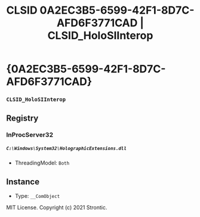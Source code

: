 ﻿---
title: "CLSID 0A2EC3B5-6599-42F1-8D7C-AFD6F3771CAD | CLSID_HoloSIInterop"
excerpt: What is COM-Object CLSID 0A2EC3B5-6599-42F1-8D7C-AFD6F3771CAD?
---

# {0A2EC3B5-6599-42F1-8D7C-AFD6F3771CAD}

### `CLSID_HoloSIInterop`

## Registry


### InProcServer32

##### `C:\Windows\System32\HolographicExtensions.dll`
* ThreadingModel: `Both`

## Instance

* Type: `__ComObject`

MIT License. Copyright (c) 2021 Strontic.


